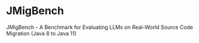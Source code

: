 # JMigBench
JMigBench - A Benchmark for Evaluating LLMs on Real-World Source Code Migration (Java 8 to Java 11)
